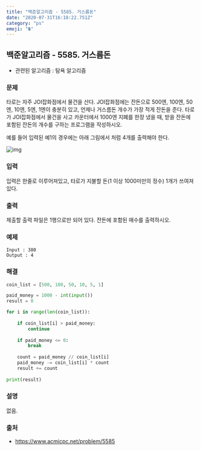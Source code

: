 ```yaml
---
title: "백준알고리즘 - 5585. 거스름돈"
date: "2020-07-31T16:18:22.751Z"
category: "ps"
emoji: "💲"
---
```


## 백준알고리즘 - 5585. 거스름돈

- 관련된 알고리즘 : 탐욕 알고리즘

### 문제

타로는 자주 JOI잡화점에서 물건을 산다. JOI잡화점에는 잔돈으로 500엔, 100엔, 50엔, 10엔, 5엔, 1엔이 충분히 있고, 언제나 거스름돈 개수가 가장 적게 잔돈을 준다. 타로가 JOI잡화점에서 물건을 사고 카운터에서 1000엔 지폐를 한장 냈을 때, 받을 잔돈에 포함된 잔돈의 개수를 구하는 프로그램을 작성하시오.

예를 들어 입력된 예1의 경우에는 아래 그림에서 처럼 4개를 출력해야 한다.

![img](https://onlinejudgeimages.s3-ap-northeast-1.amazonaws.com/problem/5585/1.png)

### 입력

입력은 한줄로 이루어져있고, 타로가 지불할 돈(1 이상 1000미만의 정수) 1개가 쓰여져있다.

### 출력

제출할 출력 파일은 1행으로만 되어 있다. 잔돈에 포함된 매수를 출력하시오.

### 예제

```
Input : 380
Output : 4
```

### 해결 

```python
coin_list = [500, 100, 50, 10, 5, 1]

paid_money = 1000 - int(input()) 
result = 0

for i in range(len(coin_list)):
    
    if coin_list[i] > paid_money:
        continue
    
    if paid_money <= 0:
        break
        
    count = paid_money // coin_list[i]
    paid_money -= coin_list[i] * count
    result += count
    
print(result)
```

### 설명

없음.

### 출처

- https://www.acmicpc.net/problem/5585
